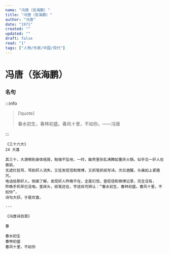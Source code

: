 ```yaml
---
name: "冯唐（张海鹏）"
title: "冯唐（张海鹏）"
author: "冯唐"
date: "1971"
created: ""
updated: ""
draft: false
read: "1"
tags: ["人物/作家/中国/现代"]
---
```


# 冯唐（张海鹏）

### 名句

:::info

> [!quote]
>
> 春水初生，春林初盛。春风十里，不如你。——冯唐

:::

```
《三十六大》
24 大喜

其三十，大酒喝到身体摇晃，勉强不坠地，一时，脑壳里杂乱沸腾如重庆火锅，似乎见一奸人在面前，
无遮拦狂骂，骂到奸人消失，又狂发短信和微博，又抓笔抓纸写诗。次日酒醒，头痛如上紧箍咒。
电话给那奸人，侧面了解，发现奸人昨晚不在，全是幻觉。查短信和微博记录，完全没有，
昨晚手机早已没电。查床头，纸笔还在，字迹尚可辨认：“春水初生，春林初盛。春风十里，不如你”，
诗句大好。于是欢喜。

---

《冯唐诗百首》

春

春水初生
春林初盛
春风十里，不如你
```

